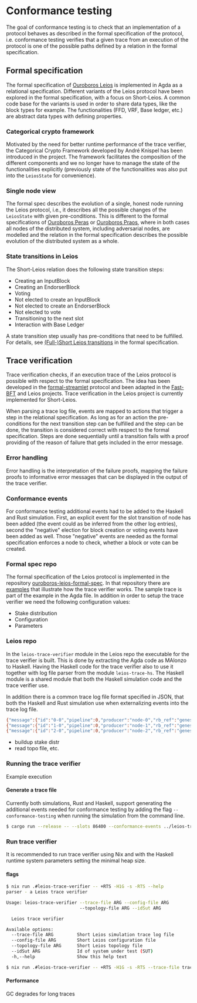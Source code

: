 # Conformance testing

The goal of conformance testing is to check that an implementation of a protocol behaves as described in the formal specification of the protocol, i.e. conformance testing verifies that a given trace from an execution of the protocol is one of the possible paths defined by a relation in the formal specification.

## Formal specification

The formal specification of [Ouroboros Leios](https://github.com/input-output-hk/ouroboros-leios-formal-spec) is implemented in Agda as a relational specification. Different variants of the Leios protocol have been explored in the formal specification, with a focus on Short-Leios.
A common code base for the variants is used in order to share data types, like the block types for example.
The functionalities (FFD, VRF, Base ledger, etc.) are abstract data types with defining properties.

### Categorical crypto framework

Motivated by the need for better runtime performance of the trace verifier, the Categorical Crypto Framework developed by André Knispel has been introduced in the project. The framework facilitates the composition of the different components and we no longer have to manage the state of the functionalities explicitly (previously state of the functionalities was also put into the `LeiosState` for convenience).

### Single node view

The formal spec describes the evolution of a single, honest node running the Leios protocol, i.e., it describes all the possible changes of the `LeiosState` with given pre-conditions.
This is different to the formal specifications of [Ouroboros Peras](https://github.com/input-output-hk/peras-design/blob/main/src/Peras/SmallStep.lagda.md) or [Ouroboros Praos](https://github.com/input-output-hk/ouroboros-praos-formal-spec/blob/main/src/Protocol/Semantics.agda), where in both cases all nodes of the distributed system, including adversarial nodes, are modelled and the relation in the formal specification describes the possible evolution of the distributed system as a whole.

### State transitions in Leios

The Short-Leios relation does the following state transition steps:

* Creating an InputBlock
* Creating an EndorserBlock
* Voting
* Not elected to create an InputBlock
* Not elected to create an EndorserBlock
* Not elected to vote
* Transitioning to the next slot
* Interaction with Base Ledger

A state transition step usually has pre-conditions that need to be fulfilled. For details, see [(Full-)Short Leios transitions](https://github.com/input-output-hk/ouroboros-leios-formal-spec/blob/main/formal-spec/Leios/Short.lagda.md#full-short-leios-transitions) in the formal specification.

## Trace verification

Trace verification checks, if an execution trace of the Leios protocol is possible with respect to the formal specification. The idea has been developed in the [formal-streamlet](https://github.com/input-output-hk/formal-streamlet) protocol and been adapted in the [Fast-BFT](https://github.com/input-output-hk/innovation-fastbft) and Leios projects. Trace verification in the Leios project is currently implemented for Short-Leios.

When parsing a trace log file, events are mapped to actions that trigger a step in the relational specification. As long as for an action the pre-conditions for the next transition step can be fulfilled and the step can be done, the transition is considered correct with respect to the formal specification. Steps are done sequentially until a transition fails with a proof providing of the reason of failure that gets included in the error message.

### Error handling

Error handling is the interpretation of the failure proofs, mapping the failure proofs to informative error messages that can be displayed in the output of the trace verifier.

### Conformance events

For conformance testing additional events had to be added to the Haskell and Rust simulation. First, an explicit event for the slot transition of node has been added (the event could as be inferred from the other log entries), second the "negative" election for block creation or voting events have been added as well. Those "negative" events are needed as the formal specification enforces a node to check, whether a block or vote can be created.

### Formal spec repo

The formal specification of the Leios protocol is implemented in the repository [ouroboros-leios-formal-spec](https://github.com/input-output-hk/ouroboros-leios-formal-spec).
In that repository there are [examples](https://github.com/input-output-hk/ouroboros-leios-formal-spec/blob/main/formal-spec/Leios/Short/Trace/Verifier/Test.lagda.md) that illustrate how the trace verifier works. The sample trace is part of the example in the Agda file. In addition in order to setup the trace verifier we need the following configuration values:

* Stake distribution
* Configuration
* Parameters

### Leios repo

In the `leios-trace-verifier` module in the Leios repo the executable for the trace verifier is built. This is done by extracting the Agda code as MAlonzo to Haskell. Having the Haskell code for the trace verifier also to use it together with log file parser from the module `leios-trace-hs`. The Haskell module is a shared module that both the Haskell simulation code and the trace verifier use. 

In addition there is a common trace log file format specified in JSON, that both the Haskell and Rust simulation use when externalizing events into the trace log file.

```bash
{"message":{"id":"0-0","pipeline":0,"producer":"node-0","rb_ref":"genesis","size_bytes":98608,"slot":0,"tx_payload_bytes":98304,"type":"IBGenerated"},"time_s":0.13}
{"message":{"id":"1-0","pipeline":0,"producer":"node-1","rb_ref":"genesis","size_bytes":98608,"slot":0,"tx_payload_bytes":98304,"type":"IBGenerated"},"time_s":0.13}
{"message":{"id":"2-0","pipeline":0,"producer":"node-2","rb_ref":"genesis","size_bytes":98608,"slot":0,"tx_payload_bytes":98304,"type":"IBGenerated"},"time_s":0.13}
```

* buildup stake distr
* read topo file, etc.

### Running the trace verifier

Example execution

#### Generate a trace file

Currently both simulations, Rust and Haskell, support generating the additional events needed for conformance testing by adding the flag `--conformance-testing` when running the simulation from the command line.

```bash
$ cargo run --release -- --slots 86400 --conformance-events ../leios-trace-verifier/examples/topology.yaml ../sim-rs.out
```

### Run trace verifier

It is recommended to run trace verifier using Nix and with the Haskell runtime system parameters setting the minimal heap size.

#### flags

```bash
$ nix run .#leios-trace-verifier -- +RTS -H1G -s -RTS --help
parser - a Leios trace verifier

Usage: leios-trace-verifier --trace-file ARG --config-file ARG
                            --topology-file ARG --idSut ARG

  Leios trace verifier

Available options:
  --trace-file ARG         Short Leios simulation trace log file
  --config-file ARG        Short Leios configuration file
  --topology-file ARG      Short Leios topology file
  --idSut ARG              Id of system under test (SUT)
  -h,--help                Show this help text
```

```bash
$ nix run .#leios-trace-verifier -- +RTS -H1G -s -RTS --trace-file trace.log --config-file data/simulation/config.default.yaml --topology-file leios-trace-verifier/examples/topology.yaml --idSut 0
```

#### Performance

GC degrades for long traces
